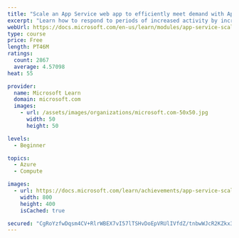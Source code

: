```yaml
---
title: "Scale an App Service web app to efficiently meet demand with App Service scale up and scale out"
excerpt: "Learn how to respond to periods of increased activity by incrementally increasing the resources available and then freeing these resources when activity drops."
webUrl: https://docs.microsoft.com/en-us/learn/modules/app-service-scale-up-scale-out/
type: course
price: Free
length: PT46M
ratings:
  count: 2867
  average: 4.57098
heat: 55

provider:
  name: Microsoft Learn
  domain: microsoft.com
  images:
    - url: /assets/images/organizations/microsoft.com-50x50.jpg
      width: 50
      height: 50

levels:
  - Beginner

topics:
  - Azure
  - Compute

images:
  - url: https://docs.microsoft.com/learn/achievements/app-service-scale-up-scale-out-social.png
    width: 800
    height: 400
    isCached: true

secured: "CgRoYzfwDqsm4CV+RlrWBEX7vI57lTSHvDoEpVRUlIVfdZ/tnbwWJcR2KZkx3Tm5iFzZY93x+J7mQnqWoIGw9vrdYlXT3EkazCr85VwSJCMutl2Z3+p2lFVKb2xBxtck3YCrPCZ2iwvhnOuq8CQIOYpKM2+VlMdDUfpu1+JKabbZQQcChG9iQ61c7JMgAjbCgoXCPLnqkz/D2iGzgs42N5wRR2k486Xb2IU9q451YkCv5JJ9iiloR25zj1u/RiX9A4Ncqc4JIzofx8jxhF0xtxwKV35zdlAeeJAp3LE0UmxzIaNpX8JfBu2Y7KhXNtolFGFdGcrg43NdJhgxeCoun+eKuTj2AyOGU0jvxYl5YGu4UmSLizLvOfjs93i5p1DPU7GttYM4e1iCxh6Q14YhSQbxwo9Pr/LE+vGrYHxxafk=;D+UQQtjeRn6USUcBfV25uw=="
---
```


